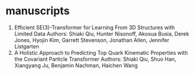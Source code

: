 # manuscripts
1. Efficient SE(3)-Transformer for Learning From 3D Structures with Limited Data
Authors: Shiaki Qiu, Hunter Nisonoff, Akosua Busia, Derek Jones, Hyojin Kim, Garrett Stevenson, Jonathan Allen, Jennifer Listgarten
2. A Holistic Approach to Predicting Top Quark Kinematic Properties with the Covariant Particle Transformer
Authors: Shiaki Qiu, Shuo Han, Xiangyang Ju, Benjamin Nachman, Haichen Wang
